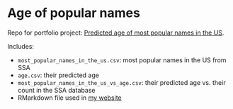 # Age of popular names
Repo for portfolio project: [Predicted age of most popular names in the US](https://sites.google.com/view/simone-rambotti/portfolio/age_of_popular_names).

Includes:
- `most_popular_names_in_the_us.csv`: most popular names in the US from SSA
- `age.csv`: their predicted age 
- `most_popular_names_in_the_us_vs_age.csv`: their predicted age vs. their count in the SSA database 
- RMarkdown file used in [my website](https://sites.google.com/view/simone-rambotti/portfolio/age_of_popular_names)
